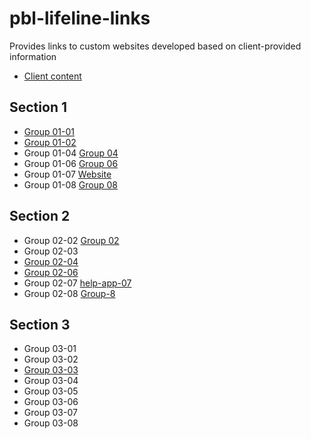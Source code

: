 # pbl-lifeline-links

Provides links to custom websites developed based on client-provided information

- [Client content](https://github.com/denisecase/pbl-lifeline)

## Section 1

- [Group 01-01](https://cweltonsmith.github.io/pbl-website/index.html)
- [Group 01-02](https://rethima-reddy.github.io/Help-app/)
- Group 01-04 [Group 04](https://dakotagrvtt.github.io/pbl-lifeline/)
- Group 01-06 [Group 06](https://jeevanreddymure.github.io/Help/)
- Group 01-07 [Website](https://kdibben.github.io/group-7-help-app/)
- Group 01-08 [Group 08](https://jyothsna5268.github.io/group8-help-app/)

## Section 2

- Group 02-02 [Group 02](https://aawajjoshi.github.io/pbl-lifeline/)
- Group 02-03
- [Group 02-04](https://terry-woosley.github.io/help-app/)
- [Group 02-06](https://anil-bomma.github.io/pbl-help-app/)
- Group 02-07 [help-app-07](https://prudhvi15.github.io/help-app-07/)
- Group 02-08 [Group-8](https://suma-gitrep.github.io/help-app/)

## Section 3

- Group 03-01
- Group 03-02
- [Group 03-03](https://prasu93.github.io/help-app/)
- Group 03-04
- Group 03-05
- Group 03-06
- Group 03-07
- Group 03-08

